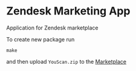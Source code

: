 # Zendesk Marketing App
Application for Zendesk marketplace

To create new package run

```
make
```

and then upload `YouScan.zip` to the [Marketplace](https://apps.zendesk.com)


